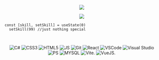 <p align="center">
 <img src="https://readme-typing-svg.demolab.com?font=Nosifer&size=25&lines=Hi+I'm+Szabolcs.;Web+and+software+developer.&color=F72713&size=24&center=true&vCenter=true&width=600">
</p>

  <p align="center">
    <img src="https://streak-stats.demolab.com?user=feherszabolcs&theme=dracula&hide_border=true&date_format=%5BY%20%5DM%20j">
 </p>
 
  ```tsx
  const [skill, setSkill] = useState(0)
    setSkill(99) //just nothing special
  ```

<br>

<div align="center">

![C#](https://img.shields.io/badge/C%23-239120?style=for-the-badge&logo=c-sharp&logoColor=white)
![CSS3](https://img.shields.io/badge/CSS3-1572B6?style=for-the-badge&logo=css3&logoColor=white)
![HTML5](https://img.shields.io/badge/HTML5-E34F26?style=for-the-badge&logo=html5&logoColor=white)
![JS](https://img.shields.io/badge/JavaScript-323330?style=for-the-badge&logo=javascript&logoColor=F7DF1E)
![Git](https://img.shields.io/badge/GIT-E44C30?style=for-the-badge&logo=git&logoColor=white)
![React](https://img.shields.io/badge/React-20232A?style=for-the-badge&logo=react&logoColor=61DAFB)
![VSCode](https://img.shields.io/badge/VSCode-0078D4?style=for-the-badge&logo=visual%20studio%20code&logoColor=white)
![Visual Studio](https://img.shields.io/badge/Visual_Studio-5C2D91?style=for-the-badge&logo=visual%20studio&logoColor=white)
![PS](https://img.shields.io/badge/Adobe%20Photoshop-31A8FF?style=for-the-badge&logo=Adobe%20Photoshop&logoColor=black)
![MYSQL](https://img.shields.io/badge/MySQL-005C84?style=for-the-badge&logo=mysql&logoColor=white)
![Vite](https://img.shields.io/badge/Vite-B73BFE?style=for-the-badge&logo=vite&logoColor=FFD62E).
![VueJS](	https://img.shields.io/badge/Vue%20js-35495E?style=for-the-badge&logo=vuedotjs&logoColor=4FC08D).
 
</div>

















